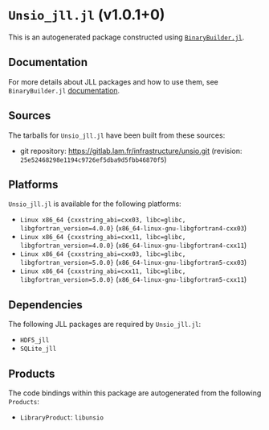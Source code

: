 # `Unsio_jll.jl` (v1.0.1+0)

This is an autogenerated package constructed using [`BinaryBuilder.jl`](https://github.com/JuliaPackaging/BinaryBuilder.jl).

## Documentation

For more details about JLL packages and how to use them, see `BinaryBuilder.jl` [documentation](https://docs.binarybuilder.org/stable/jll/).

## Sources

The tarballs for `Unsio_jll.jl` have been built from these sources:

* git repository: https://gitlab.lam.fr/infrastructure/unsio.git (revision: `25e52468298e1194c9726ef5dba9d5fbb46870f5`)

## Platforms

`Unsio_jll.jl` is available for the following platforms:

* `Linux x86_64 {cxxstring_abi=cxx03, libc=glibc, libgfortran_version=4.0.0}` (`x86_64-linux-gnu-libgfortran4-cxx03`)
* `Linux x86_64 {cxxstring_abi=cxx11, libc=glibc, libgfortran_version=4.0.0}` (`x86_64-linux-gnu-libgfortran4-cxx11`)
* `Linux x86_64 {cxxstring_abi=cxx03, libc=glibc, libgfortran_version=5.0.0}` (`x86_64-linux-gnu-libgfortran5-cxx03`)
* `Linux x86_64 {cxxstring_abi=cxx11, libc=glibc, libgfortran_version=5.0.0}` (`x86_64-linux-gnu-libgfortran5-cxx11`)

## Dependencies

The following JLL packages are required by `Unsio_jll.jl`:

* `HDF5_jll`
* `SQLite_jll`

## Products

The code bindings within this package are autogenerated from the following `Products`:

* `LibraryProduct`: `libunsio`
